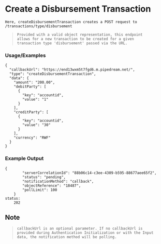 # Create a Disbursement Transaction

`Here, createDisbursementTransaction creates a POST request to /transactions/type/disbursement`

> `Provided with a valid object representation, this endpoint allows for a new transaction to be created for a given transaction type 'disbursement' passed via the URL.`

### Usage/Examples

```
{
  "callbackUrl": "https://end13wxm5t7fgd6.m.pipedream.net/",
  "type": "createDisbursementTransaction",
  "data": {
    "amount": "200.00",
    "debitParty": [
      {
        "key": "accountid",
        "value": "1"
      }
    ],
    "creditParty": [
      {
        "key": "accountid",
        "value": "30"
      }
    ],
    "currency": "RWF"
  }
}
```

### Example Output

```
{
        "serverCorrelationId": "88b06c14-c3ee-4309-b595-88677aee65f2",
        "status": "pending",
        "notificationMethod": "callback",
        "objectReference": "18487",
        "pollLimit": 100
    }
status:
    202
```

## Note

> `callbackUrl is an optional parameter. If no callbackUrl is provided during Authentication Initialization or with the Input data, the notification method will be polling.`
